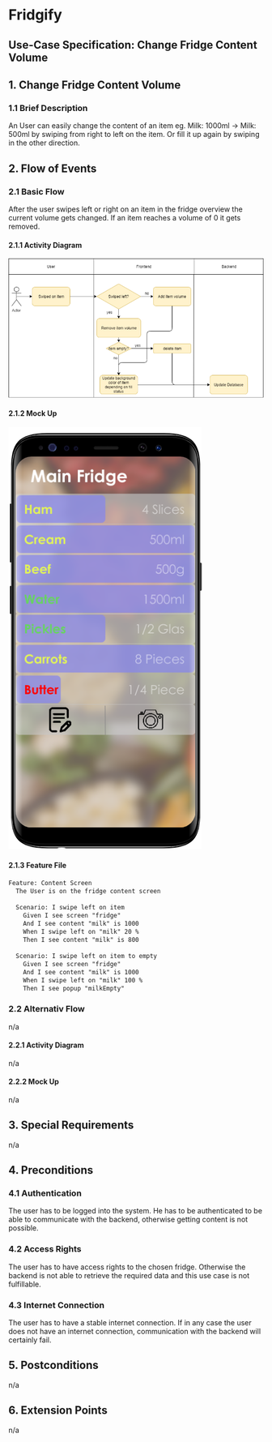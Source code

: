 # Fridgify

## Use-Case Specification: Change Fridge Content Volume

## 1. Change Fridge Content Volume

### 1.1 Brief Description

An User can easily change the content of an item eg. Milk: 1000ml -> Milk: 500ml by swiping from right to left on the item. Or fill it up again by swiping in the other direction.

## 2. Flow of Events

### 2.1 Basic Flow

After the user swipes left or right on an item in the fridge overview the current volume gets changed. If an item reaches a volume of 0 it gets removed.

#### 2.1.1 Activity Diagram

![Activity Diagram - Change Fridge Content Volume](changeContentVolume.png)

#### 2.1.2 Mock Up

![Activity Diagram - Change Fridge Content Volume](./changeContentVolumeMockUp.png)

#### 2.1.3 Feature File
```gherkin
Feature: Content Screen
  The User is on the fridge content screen

  Scenario: I swipe left on item
    Given I see screen "fridge"
    And I see content "milk" is 1000
    When I swipe left on "milk" 20 %
    Then I see content "milk" is 800

  Scenario: I swipe left on item to empty
    Given I see screen "fridge"
    And I see content "milk" is 1000
    When I swipe left on "milk" 100 %
    Then I see popup "milkEmpty"
```

### 2.2 Alternativ Flow

n/a

#### 2.2.1 Activity Diagram

n/a

#### 2.2.2 Mock Up

n/a

## 3. Special Requirements

n/a

## 4. Preconditions

### 4.1 Authentication

The user has to be logged into the system. He has to be authenticated to be able to communicate with the backend, otherwise getting content is not possible.

### 4.2 Access Rights

The user has to have access rights to the chosen fridge. Otherwise the backend is not able to retrieve the required data and this use case is not fulfillable.

### 4.3 Internet Connection

The user has to have a stable internet connection. If in any case the user does not have an internet connection, communication with the backend will certainly fail.

## 5. Postconditions

n/a

## 6. Extension Points

n/a
